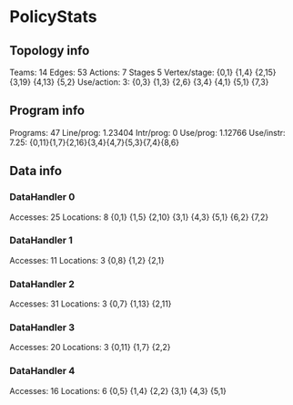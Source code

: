 # PolicyStats
## Topology info
Teams:		14
Edges:		53
Actions:	7
Stages		5
Vertex/stage:	{0,1} {1,4} {2,15} {3,19} {4,13} {5,2} 
Use/action:	3: {0,3} {1,3} {2,6} {3,4} {4,1} {5,1} {7,3} 

## Program info
Programs:	47
Line/prog:	1.23404
Intr/prog:	0
Use/prog:	1.12766
Use/instr:	7.25: {0,11}{1,7}{2,16}{3,4}{4,7}{5,3}{7,4}{8,6}

## Data info

### DataHandler 0
Accesses:	25
Locations:	8
{0,1} {1,5} {2,10} {3,1} {4,3} {5,1} {6,2} {7,2} 

### DataHandler 1
Accesses:	11
Locations:	3
{0,8} {1,2} {2,1} 

### DataHandler 2
Accesses:	31
Locations:	3
{0,7} {1,13} {2,11} 

### DataHandler 3
Accesses:	20
Locations:	3
{0,11} {1,7} {2,2} 

### DataHandler 4
Accesses:	16
Locations:	6
{0,5} {1,4} {2,2} {3,1} {4,3} {5,1} 